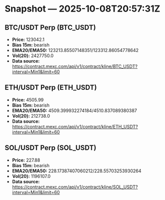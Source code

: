 # Snapshot — 2025-10-08T20:57:31Z

## BTC/USDT Perp (BTC_USDT)
- **Price:** 123042.1
- **Bias 15m:** bearish
- **EMA20/EMA50:** 123213.85507148351/123312.86054778642
- **Vol(20):** 2427750.0
- **Data source:** https://contract.mexc.com/api/v1/contract/kline/BTC_USDT?interval=Min1&limit=60

## ETH/USDT Perp (ETH_USDT)
- **Price:** 4505.99
- **Bias 15m:** bearish
- **EMA20/EMA50:** 4509.399932274184/4510.837089380387
- **Vol(20):** 212738.0
- **Data source:** https://contract.mexc.com/api/v1/contract/kline/ETH_USDT?interval=Min1&limit=60

## SOL/USDT Perp (SOL_USDT)
- **Price:** 227.88
- **Bias 15m:** bearish
- **EMA20/EMA50:** 228.17387407060212/228.55703253930264
- **Vol(20):** 1196107.0
- **Data source:** https://contract.mexc.com/api/v1/contract/kline/SOL_USDT?interval=Min1&limit=60
